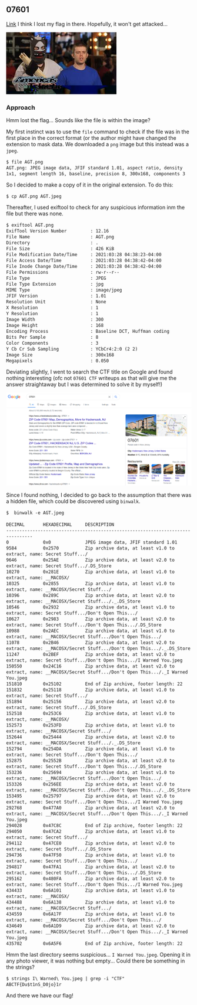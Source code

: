 ## 07601
[Link](https://mega.nz/#!CXYXBQAK!6eLJSXvAfGnemqWpNbLQtOHBvtkCzA7-zycVjhHPYQQ) I think I lost my flag in there. Hopefully, it won't get attacked...

![img](https://github.com/RyanNgCT/CTFLearn/blob/main/Forensics/Medium/07601/images/AGT.png)

### Approach 
Hmm lost the flag... Sounds like the file is within the image? 

My first instinct was to use the `file` command to check if the file was in the first place in the correct format (or the author might have changed the extension to mask data. 
We downloaded a `png` image but this instead was a `jpeg`.
```
$ file AGT.png                                                               
AGT.png: JPEG image data, JFIF standard 1.01, aspect ratio, density 1x1, segment length 16, baseline, precision 8, 300x168, components 3
```

So I decided to make a copy of it in the original extension. To do this:
```
$ cp AGT.png AGT.jpeg 
```

Thereafter, I used exiftool to check for any suspicious information inm the file but there was none.
```
$ exiftool AGT.png                                       
ExifTool Version Number         : 12.16
File Name                       : AGT.png
Directory                       : .
File Size                       : 426 KiB
File Modification Date/Time     : 2021:03:28 04:38:23-04:00
File Access Date/Time           : 2021:03:28 04:38:42-04:00
File Inode Change Date/Time     : 2021:03:28 04:38:42-04:00
File Permissions                : rw-r--r--
File Type                       : JPEG
File Type Extension             : jpg
MIME Type                       : image/jpeg
JFIF Version                    : 1.01
Resolution Unit                 : None
X Resolution                    : 1
Y Resolution                    : 1
Image Width                     : 300
Image Height                    : 168
Encoding Process                : Baseline DCT, Huffman coding
Bits Per Sample                 : 8
Color Components                : 3
Y Cb Cr Sub Sampling            : YCbCr4:2:0 (2 2)
Image Size                      : 300x168
Megapixels                      : 0.050
```
Deviating slightly, I went to search the CTF title on Google and found nothing interesting (ofc not `07601 CTF` writeups as that will give me the answer straightaway but I was determined to solve it by myself!)

![google](https://github.com/RyanNgCT/CTFLearn/blob/main/Forensics/Medium/07601/images/google%20res.png)

Since I found nothing, I decided to go back to the assumption that there was a hidden file, which could be discovered using `binwalk`.
```
$  binwalk -e AGT.jpeg 

DECIMAL       HEXADECIMAL     DESCRIPTION
--------------------------------------------------------------------------------
0             0x0             JPEG image data, JFIF standard 1.01
9584          0x2570          Zip archive data, at least v1.0 to extract, name: Secret Stuff.../
9646          0x25AE          Zip archive data, at least v2.0 to extract, name: Secret Stuff.../.DS_Store
10270         0x281E          Zip archive data, at least v1.0 to extract, name: __MACOSX/
10325         0x2855          Zip archive data, at least v1.0 to extract, name: __MACOSX/Secret Stuff.../
10396         0x289C          Zip archive data, at least v2.0 to extract, name: __MACOSX/Secret Stuff.../._.DS_Store
10546         0x2932          Zip archive data, at least v1.0 to extract, name: Secret Stuff.../Don't Open This.../
10627         0x2983          Zip archive data, at least v2.0 to extract, name: Secret Stuff.../Don't Open This.../.DS_Store
10988         0x2AEC          Zip archive data, at least v1.0 to extract, name: __MACOSX/Secret Stuff.../Don't Open This.../
11078         0x2B46          Zip archive data, at least v2.0 to extract, name: __MACOSX/Secret Stuff.../Don't Open This.../._.DS_Store
11247         0x2BEF          Zip archive data, at least v2.0 to extract, name: Secret Stuff.../Don't Open This.../I Warned You.jpeg
150550        0x24C16         Zip archive data, at least v2.0 to extract, name: __MACOSX/Secret Stuff.../Don't Open This.../._I Warned You.jpeg
151810        0x25102         End of Zip archive, footer length: 22
151832        0x25118         Zip archive data, at least v1.0 to extract, name: Secret Stuff.../
151894        0x25156         Zip archive data, at least v2.0 to extract, name: Secret Stuff.../.DS_Store
152518        0x253C6         Zip archive data, at least v1.0 to extract, name: __MACOSX/
152573        0x253FD         Zip archive data, at least v1.0 to extract, name: __MACOSX/Secret Stuff.../
152644        0x25444         Zip archive data, at least v2.0 to extract, name: __MACOSX/Secret Stuff.../._.DS_Store
152794        0x254DA         Zip archive data, at least v1.0 to extract, name: Secret Stuff.../Don't Open This.../
152875        0x2552B         Zip archive data, at least v2.0 to extract, name: Secret Stuff.../Don't Open This.../.DS_Store
153236        0x25694         Zip archive data, at least v1.0 to extract, name: __MACOSX/Secret Stuff.../Don't Open This.../
153326        0x256EE         Zip archive data, at least v2.0 to extract, name: __MACOSX/Secret Stuff.../Don't Open This.../._.DS_Store
153495        0x25797         Zip archive data, at least v2.0 to extract, name: Secret Stuff.../Don't Open This.../I Warned You.jpeg
292768        0x477A0         Zip archive data, at least v2.0 to extract, name: __MACOSX/Secret Stuff.../Don't Open This.../._I Warned You.jpeg
294028        0x47C8C         End of Zip archive, footer length: 22
294050        0x47CA2         Zip archive data, at least v1.0 to extract, name: Secret Stuff.../
294112        0x47CE0         Zip archive data, at least v2.0 to extract, name: Secret Stuff.../.DS_Store
294736        0x47F50         Zip archive data, at least v1.0 to extract, name: Secret Stuff.../Don't Open This.../
294817        0x47FA1         Zip archive data, at least v2.0 to extract, name: Secret Stuff.../Don't Open This.../.DS_Store
295162        0x480FA         Zip archive data, at least v2.0 to extract, name: Secret Stuff.../Don't Open This.../I Warned You.jpeg
434433        0x6A101         Zip archive data, at least v1.0 to extract, name: __MACOSX/
434488        0x6A138         Zip archive data, at least v1.0 to extract, name: __MACOSX/Secret Stuff.../
434559        0x6A17F         Zip archive data, at least v1.0 to extract, name: __MACOSX/Secret Stuff.../Don't Open This.../
434649        0x6A1D9         Zip archive data, at least v2.0 to extract, name: __MACOSX/Secret Stuff.../Don't Open This.../._I Warned You.jpeg
435702        0x6A5F6         End of Zip archive, footer length: 22
```

Hmm the last directory seems suspicious... `I Warned You.jpeg`. Opening it in any photo viewer, it was nothing but empty... Could there be something in the strings?

```
$ strings I\ Warned\ You.jpeg | grep -i "CTF"
ABCTF{Du$t1nS_D0jo}1r
```

And there we have our flag!
